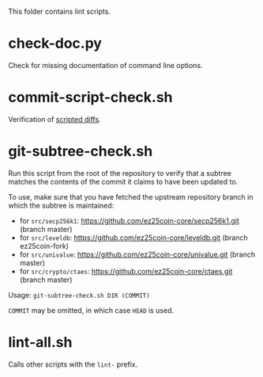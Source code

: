 This folder contains lint scripts.

check-doc.py
============
Check for missing documentation of command line options.

commit-script-check.sh
======================
Verification of [scripted diffs](/doc/developer-notes.md#scripted-diffs).

git-subtree-check.sh
====================
Run this script from the root of the repository to verify that a subtree matches the contents of
the commit it claims to have been updated to.

To use, make sure that you have fetched the upstream repository branch in which the subtree is
maintained:
* for `src/secp256k1`: https://github.com/ez25coin-core/secp256k1.git (branch master)
* for `src/leveldb`: https://github.com/ez25coin-core/leveldb.git (branch ez25coin-fork)
* for `src/univalue`: https://github.com/ez25coin-core/univalue.git (branch master)
* for `src/crypto/ctaes`: https://github.com/ez25coin-core/ctaes.git (branch master)

Usage: `git-subtree-check.sh DIR (COMMIT)`

`COMMIT` may be omitted, in which case `HEAD` is used.

lint-all.sh
===========
Calls other scripts with the `lint-` prefix.
